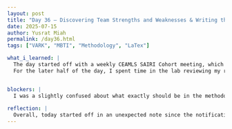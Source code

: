 ```yaml
---
layout: post
title: "Day 36 – Discovering Team Strengths and Weaknesses & Writing the Literature Paper"
date: 2025-07-15
author: Yusrat Miah
permalink: /day36.html
tags: ["VARK", "MBTI", "Methodology", "LaTex"]

what_i_learned: |
  The day started off with a weekly CEAMLS SAIRI Cohort meeting, which was based on learning about the different learning styles and personalities that each individual has. I personally learned that I am primarily a visual learner that prefers learning through practical examples and well-thought out diagrams. Additionally, I found changes in my MBTI test results since previously I was a ISFJ (defender) and have now evolved into a ISTP (Virtuoso/Crafter). The most interesting part was when I learned that the rest of my team members are all ISTJs (Logistician). Through it all, we as a group came to conclusion that we can do a better job communicating ideas in an organized and accepting manner. 
  For the later half of the day, I spent time in the lab reviewing my results from Optuna and worked on drafting the literature paper in collaboration with my group members. Specifically, the Optuna run completed 19 trials and still has 11 more to go (hopefully will finish in 3 days). Then, I worked on bringing in together the different perspectives/suggestions for the abstract and introduction to find some middle ground (still working on this part to effectively compromise what should/should not be on the paper). I also explored some ways to enhance LaTex/Overleaf skills by working with a group member to find some effective resources to help us on crafting our literature paper in a professional manner. We also met with our faculty and graduate mentor to explain our overall progress and discuss the potential pitfalls related to our research, specifically related to the dataset, which was brought up by a fellow group member.


blockers: |
  I was a slightly confused about what exactly should be in the methodology. I got the guidelines clarified by my graduate mentor during the meeting once an example paper was shared with the group.
  
reflection: |
  Overall, today started off in an unexpected note since the notification to report to the Business building for the CEAMLS SAIRI cohort meeting was abrupt. The CEAMLS SAIRI Cohort meeting helped me better understand my visual learning style and how personality types shape collaboration. I noticed a shift in my MBTI results, evolving from ISFJ to ISTP, which gave me insight into my growth and preferences. In the lab, I reviewed Optuna’s trial results and actively contributed to drafting our group’s literature paper by integrating diverse perspectives. Meeting with our mentors deepened our awareness of dataset-related challenges, pushing us to think critically about how to refine our research moving forward.
---
```

